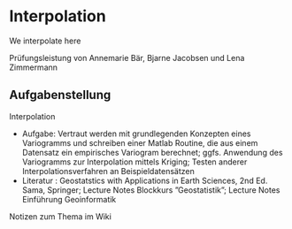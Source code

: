 # Interpolation
We interpolate here

Prüfungsleistung von Annemarie Bär, Bjarne Jacobsen und Lena Zimmermann

## Aufgabenstellung
Interpolation
* Aufgabe: Vertraut werden mit grundlegenden Konzepten eines Variogramms und schreiben
einer Matlab Routine, die aus einem Datensatz ein empirisches Variogram berechnet;
ggfs. Anwendung des Variogramms zur Interpolation mittels Kriging; Testen anderer
Interpolationsverfahren an Beispieldatensätzen
* Literatur : Geostatstics with Applications in Earth Sciences, 2nd Ed. Sama, Springer;
Lecture Notes Blockkurs ”Geostatistik”; Lecture Notes Einführung Geoinformatik

Notizen zum Thema im Wiki
